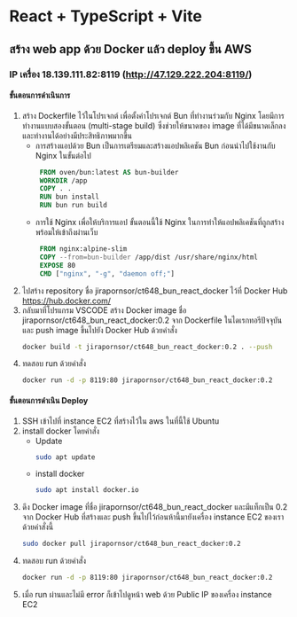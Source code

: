 # React + TypeScript + Vite
## สร้าง web app ด้วย Docker แล้ว deploy ขึ้น AWS
### IP เครื่อง  18.139.111.82:8119 (http://47.129.222.204:8119/)
#### ขั้นตอนการดำเนินการ
1. สร้าง Dockerfile ไว้ในโปรเจกต์ เพื่อตั้งค่าโปรเจกต์ Bun ที่ทำงานร่วมกับ Nginx โดยมีการทำงานแบบสองขั้นตอน (multi-stage build) ซึ่งช่วยให้ขนาดของ image ที่ได้มีขนาดเล็กลง และทำงานได้อย่างมีประสิทธิภาพมากขึ้น
   - การสร้างแอปด้วย Bun เป็นการเตรียมและสร้างแอปพลิเคชัน Bun ก่อนนำไปใช้งานกับ Nginx ในขั้นต่อไป
     ```dockerfile
      FROM oven/bun:latest AS bun-builder
      WORKDIR /app
      COPY . .
      RUN bun install
      RUN bun run build
     ```
   - การใช้ Nginx เพื่อให้บริการแอป ขั้นตอนนี้ใช้ Nginx ในการทำให้แอปพลิเคชันที่ถูกสร้างพร้อมให้เข้าถึงผ่านเว็บ
     ```dockerfile
      FROM nginx:alpine-slim
      COPY --from=bun-builder /app/dist /usr/share/nginx/html
      EXPOSE 80
      CMD ["nginx", "-g", "daemon off;"]
     ```
2. ไปสร้าง repository ชื่อ jirapornsor/ct648_bun_react_docker ไว้ที่ Docker Hub https://hub.docker.com/ 
3. กลับมาที่โปรแกรม VSCODE สร้าง Docker image ชื่อ jirapornsor/ct648_bun_react_docker:0.2 จาก Dockerfile ในไดเรกทอรีปัจจุบัน และ push image ขึ้นไปยัง Docker Hub ด้วยคำสั่ง
   ```bash
   docker build -t jirapornsor/ct648_bun_react_docker:0.2 . --push 
   ```
4. ทดสอบ run ด้วยคำสั่ง
   ```bash
   docker run -d -p 8119:80 jirapornsor/ct648_bun_react_docker:0.2
   ```
#### ขั้นตอนการดำเนิน Deploy
1. SSH เข้าไปที่ instance EC2 ที่สร้างไว้ใน aws ในที่นี้ใช้ Ubuntu 
2. install docker โดยคำสั่ง
   - Update 
     ```bash
     sudo apt update
     ```
   - install docker
     ```bash
     sudo apt install docker.io
     ```
3. ดึง Docker image ที่ชื่อ jirapornsor/ct648_bun_react_docker และมีแท็กเป็น 0.2 จาก Docker Hub ที่สร้างและ push ขึ้นไปไว้ก่อนห้านี้มายังเครื่อง instance EC2 ของเรา ด้วยคำสั่งนี้
   ```bash
   sudo docker pull jirapornsor/ct648_bun_react_docker:0.2
   ```
4. ทดสอบ run ด้วยคำสั่ง
   ```bash
   docker run -d -p 8119:80 jirapornsor/ct648_bun_react_docker:0.2
   ```
5. เมื่อ run ผ่านและไม่มี error ก็เข้าไปดูหน้า web ด้วย Public IP ของเครื่อง instance EC2

